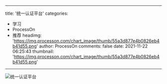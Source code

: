 
---
title: '统一认证平台'
categories: 
 - 学习
 - ProcessOn
 - 推荐
headimg: 'https://img.processon.com/chart_image/thumb/55a3d877e4b0826eb4b41d55.png'
author: ProcessOn
comments: false
date: 2021-11-22 06:25:43
thumbnail: 'https://img.processon.com/chart_image/thumb/55a3d877e4b0826eb4b41d55.png'
---

<div>   
<img class="thumb" alt="统一认证平台" src="https://img.processon.com/chart_image/thumb/55a3d877e4b0826eb4b41d55.png" referrerpolicy="no-referrer">
<p></p>  
</div>
            